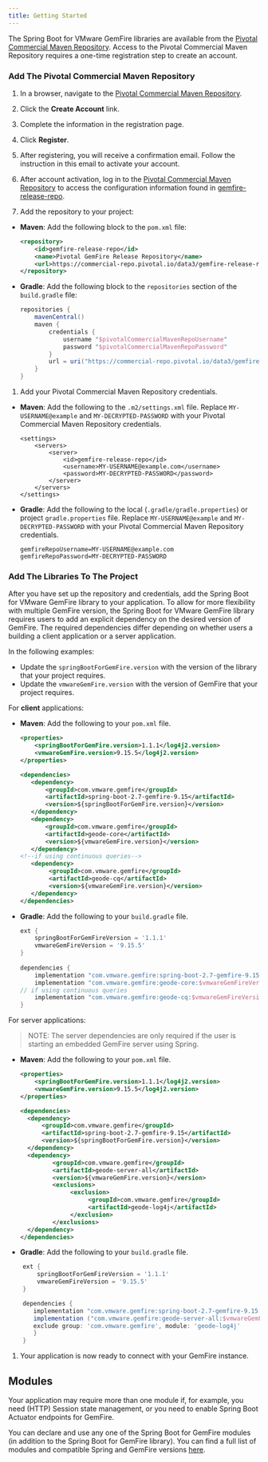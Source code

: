 ```yaml
---
title: Getting Started
---
```


<!-- 
 Copyright (c) VMware, Inc. 2022. All rights reserved.
 Licensed to the Apache Software Foundation (ASF) under one or more contributor license
 agreements. See the NOTICE file distributed with this work for additional information regarding
 copyright ownership. The ASF licenses this file to You under the Apache License, Version 2.0 (the
 "License"); you may not use this file except in compliance with the License. You may obtain a
 copy of the License at
 
 http://www.apache.org/licenses/LICENSE-2.0
 
 Unless required by applicable law or agreed to in writing, software distributed under the License
 is distributed on an "AS IS" BASIS, WITHOUT WARRANTIES OR CONDITIONS OF ANY KIND, either express
 or implied. See the License for the specific language governing permissions and limitations under
 the License.
-->


The Spring Boot for VMware GemFire libraries are available from the [Pivotal Commercial Maven Repository](https://commercial-repo.pivotal.io/login/auth). Access to the Pivotal Commercial Maven Repository requires a one-time registration step to create an account.


### Add The Pivotal Commercial Maven Repository 

1. In a browser, navigate to the [Pivotal Commercial Maven Repository](https://commercial-repo.pivotal.io/login/auth).

1. Click the **Create Account** link.

1. Complete the information in the registration page.

1. Click **Register**.

1. After registering, you will receive a confirmation email. Follow the instruction in this email to activate your account.

1. After account activation, log in to the [Pivotal Commercial Maven Repository](https://commercial-repo.pivotal.io/login/auth) to access the configuration information found in [gemfire-release-repo](https://commercial-repo.pivotal.io/repository/gemfire-release-repo).

1. Add the repository to your project:

  * **Maven**: Add the following block to the `pom.xml` file:

      ```xml
      <repository>
          <id>gemfire-release-repo</id>
          <name>Pivotal GemFire Release Repository</name>
          <url>https://commercial-repo.pivotal.io/data3/gemfire-release-repo/gemfire</url>
      </repository>
      ```

  * **Gradle**: Add the following block to the `repositories` section of the `build.gradle` file:

      ```groovy
      repositories {
          mavenCentral()
          maven {
              credentials {
                  username "$pivotalCommercialMavenRepoUsername"
                  password "$pivotalCommercialMavenRepoPassword"
              }
              url = uri("https://commercial-repo.pivotal.io/data3/gemfire-release-repo/gemfire")
          }
      }
      ```

1. Add your Pivotal Commercial Maven Repository credentials.

  * **Maven**: Add the following to the `.m2/settings.xml` file. Replace `MY-USERNAME@example` and `MY-DECRYPTED-PASSWORD` with your Pivotal Commercial Maven Repository credentials.

      ```
      <settings>
          <servers>
              <server>
                  <id>gemfire-release-repo</id>
                  <username>MY-USERNAME@example.com</username>
                  <password>MY-DECRYPTED-PASSWORD</password>
              </server>
          </servers>
      </settings>
      ```

  * **Gradle**: Add the following to the local (`.gradle/gradle.properties`) or project `gradle.properties` file. Replace `MY-USERNAME@example` and `MY-DECRYPTED-PASSWORD` with your Pivotal Commercial Maven Repository credentials.

      ```
      gemfireRepoUsername=MY-USERNAME@example.com 
      gemfireRepoPassword=MY-DECRYPTED-PASSWORD
      ```

### Add The Libraries To The Project

After you have set up the repository and credentials, add the Spring Boot for VMware GemFire library to your application. To allow for more flexibility with multiple GemFire version, the Spring Boot for VMware GemFire library requires users to add an explicit dependency on the desired version of GemFire. The required dependencies differ depending on whether users a building a client application or a server application.

In the following examples:
- Update the `springBootForGemFire.version` with the version of the library that your project requires. 
- Update the `vmwareGemFire.version` with the version of GemFire that your project requires. 

For **client** applications:

* **Maven**: Add the following to your `pom.xml` file. 

    ```xml
    <properties>
        <springBootForGemFire.version>1.1.1</log4j2.version>
        <vmwareGemFire.version>9.15.5</log4j2.version>
    </properties>    
    
    <dependencies>
       <dependency>
           <groupId>com.vmware.gemfire</groupId>
           <artifactId>spring-boot-2.7-gemfire-9.15</artifactId>
           <version>${springBootForGemFire.version}</version>
       </dependency>
       <dependency>
           <groupId>com.vmware.gemfire</groupId>
           <artifactId>geode-core</artifactId>
           <version>${vmwareGemFire.version}</version>
       </dependency>
    <!--if using continuous queries-->
       <dependency>
            <groupId>com.vmware.gemfire</groupId>
            <artifactId>geode-cq</artifactId>
            <version>${vmwareGemFire.version}</version>
       </dependency>
    </dependencies>
    ```

* **Gradle**: Add the following to your `build.gradle` file. 
 
    ```groovy
   ext {
        springBootForGemFireVersion = '1.1.1'
        vmwareGemFireVersion = '9.15.5'
   }
        
   dependencies {
        implementation "com.vmware.gemfire:spring-boot-2.7-gemfire-9.15:$springBootForGemFireVersion"
        implementation "com.vmware.gemfire:geode-core:$vmwareGemFireVersion"
    // if using continuous queries
        implementation "com.vmware.gemfire:geode-cq:$vmwareGemFireVersion"
    }
    ```

For server applications:

> NOTE: The server dependencies are only required if the user is starting an embedded GemFire server using Spring.

* **Maven**: Add the following to your `pom.xml` file. 
  
    ```xml
  <properties>
        <springBootForGemFire.version>1.1.1</log4j2.version>
        <vmwareGemFire.version>9.15.5</log4j2.version>
  </properties>         
  
  <dependencies>
      <dependency>
          <groupId>com.vmware.gemfire</groupId>
          <artifactId>spring-boot-2.7-gemfire-9.15</artifactId>
          <version>${springBootForGemFire.version}</version>
      </dependency>
      <dependency>
             <groupId>com.vmware.gemfire</groupId>
             <artifactId>geode-server-all</artifactId>
             <version>${vmwareGemFire.version}</version>
             <exclusions>
                  <exclusion>
                       <groupId>com.vmware.gemfire</groupId>
                       <artifactId>geode-log4j</artifactId>
                  </exclusion>
             </exclusions>
      </dependency>
  </dependencies>
     ```

* **Gradle**: Add the following to your `build.gradle` file. 
  
```groovy
    ext {
        springBootForGemFireVersion = '1.1.1'
        vmwareGemFireVersion = '9.15.5'
    }

    dependencies {
       implementation "com.vmware.gemfire:spring-boot-2.7-gemfire-9.15:$springBootForGemFireVersion"
       implementation ("com.vmware.gemfire:geode-server-all:$vmwareGemFireVersion"){
       exclude group: 'com.vmware.gemfire', module: 'geode-log4j'
       }
    }
```

1. Your application is now ready to connect with your GemFire instance.


## Modules

Your application may require more than one module if, for example, you need (HTTP) Session state management, or you need to enable Spring Boot Actuator endpoints for GemFire.


You can declare and use any one of the Spring Boot for GemFire modules (in addition to the Spring Boot for GemFire library).  You can find a full list of modules and compatible Spring and GemFire versions [here](compatibility.html). 






